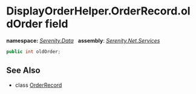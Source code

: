 # DisplayOrderHelper.OrderRecord.oldOrder field
**namespace:** *[Serenity.Data](../../README.md#serenity.data-namespace)*   **assembly**: *[Serenity.Net.Services](../../README.md)*

```csharp
public int oldOrder;
```

## See Also

* class [OrderRecord](../DisplayOrderHelper.OrderRecord.md)